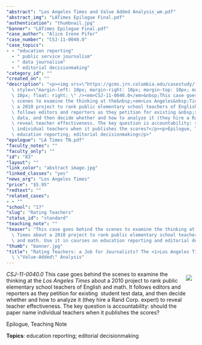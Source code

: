 ```yaml
---
"abstract": "Los Angeles Times and Value Added Analysis_wm.pdf"
"abstract_img": "LATimes Epilogue Final.pdf"
"authentication": "thumbnail.jpg"
"banner": "LATimes Epilogue Final.pdf"
"case_author": "Alice Irene Pifer"
"case_number": "CSJ-11-0040.0"
"case_topics":
- - "education reporting"
  - " public service journalism"
  - " data journalism"
  - " editorial decisionmaking"
"category_id": ""
"created_on": ""
"description": "<p><img src=\"https://gcms.jrn.columbia.edu/casestudy/files/photos/511/abstract%20image.jpg\"\
  \ style=\"margin-left: 10px; margin-right: 10px; margin-top: 10px; margin-bottom:\
  \ 10px; float: right; \" /><em>CSJ-11-0040.0</em>&nbsp;This case goes behind the\
  \ scenes to examine the thinking at the&nbsp;<em>Los Angeles&nbsp;Times</em>&nbsp;about\
  \ a 2010 project to rank public elementary school teachers of English and math.&nbsp;It\
  \ follows editors and reporters as they petition for existing &nbsp;student test\
  \ data, and then decide whether and how to analyze it (they hire a Rand Corp. expert)&nbsp;to\
  \ reveal teacher effectiveness. The key question is accountability: should the paper&nbsp;name\
  \ individual teachers when it publishes the scores?</p><p>Epilogue, Teaching Note</p><p><strong>Topics</strong>:\
  \ education reporting; editorial decisionmaking</p>"
"epologue": "LA Times TN.pdf"
"faculty_notes": ""
"faculty_only": ""
"id": "83"
"layout": ""
"link_color": "abstract image.jpg"
"linked_classes": "yes"
"news_org": "Los Angeles Times"
"price": "$5.95"
"redtext": ""
"related_cases":
- - ""
"school": "17"
"slug": "Rating Teachers"
"status_id": "standard"
"teaching_note": ""
"teaser": "This case goes behind the scenes to examine the thinking at the Los Angeles\
  \ Times about a 2010 project to rank public elementary school teachers of English\
  \ and math. Use it in courses on education reporting and editorial decisionmaking. "
"thumb": "banner.jpg"
"title": "Rating Teachers: a Job for Journalists? The <i>Los Angeles Times</i> and\
  \ \"Value-Added\" Analysis"
---
```

<p><img src="https://gcms.jrn.columbia.edu/casestudy/files/photos/511/abstract%20image.jpg" style="margin-left: 10px; margin-right: 10px; margin-top: 10px; margin-bottom: 10px; float: right; " /><em>CSJ-11-0040.0</em>&nbsp;This case goes behind the scenes to examine the thinking at the&nbsp;<em>Los Angeles&nbsp;Times</em>&nbsp;about a 2010 project to rank public elementary school teachers of English and math.&nbsp;It follows editors and reporters as they petition for existing &nbsp;student test data, and then decide whether and how to analyze it (they hire a Rand Corp. expert)&nbsp;to reveal teacher effectiveness. The key question is accountability: should the paper&nbsp;name individual teachers when it publishes the scores?</p><p>Epilogue, Teaching Note</p><p><strong>Topics</strong>: education reporting; editorial decisionmaking</p>
